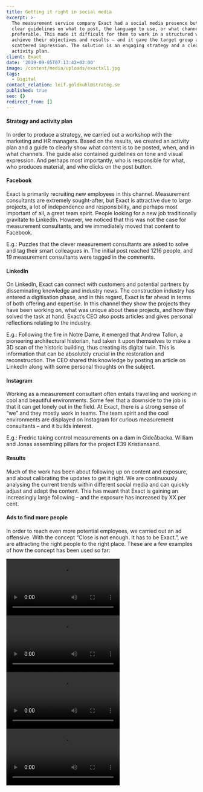 ```yaml
---
title: Getting it right in social media
excerpt: >-
  The measurement service company Exact had a social media presence but had no
  clear guidelines on what to post, the language to use, or what channels were
  preferable. This made it difficult for them to work in a structured way to
  achieve their objectives and results – and it gave the target group a
  scattered impression. The solution is an engaging strategy and a clear
  activity plan.
client: Exact
date: '2019-09-05T07:13:42+02:00'
image: /content/media/uploads/exactxl1.jpg
tags:
  - Digital
contact_relation: leif.goldkuhl@strateg.se
published: true
seo: {}
redirect_from: []
---
```

#### Strategy and activity plan

In order to produce a strategy, we carried out a workshop with the marketing and HR managers. Based on the results, we created an activity plan and a guide to clearly show what content is to be posted, when, and in what channels. The guide also contained guidelines on tone and visual expression. And perhaps most importantly, who is responsible for what, who produces material, and who clicks on the post button. 

#### Facebook

Exact is primarily recruiting new employees in this channel. Measurement consultants are extremely sought-after, but Exact is attractive due to large projects, a lot of independence and responsibility, and perhaps most important of all, a great team spirit. People looking for a new job traditionally gravitate to LinkedIn. However, we noticed that this was not the case for measurement consultants, and we immediately moved that content to Facebook. 

E.g.: Puzzles that the clever measurement consultants are asked to solve and tag their smart colleagues in. The initial post reached 1216 people, and 19 measurement consultants were tagged in the comments. 

#### LinkedIn

On LinkedIn, Exact can connect with customers and potential partners by disseminating knowledge and industry news. The construction industry has entered a digitisation phase, and in this regard, Exact is far ahead in terms of both offering and expertise. In this channel they show the projects they have been working on, what was unique about these projects, and how they solved the task at hand. Exact’s CEO also posts articles and gives personal reflections relating to the industry. 

E.g.: Following the fire in Notre Dame, it emerged that Andrew Tallon, a pioneering architectural historian, had taken it upon themselves to make a 3D scan of the historic building, thus creating its digital twin. This is information that can be absolutely crucial in the restoration and reconstruction. The CEO shared this knowledge by posting an article on LinkedIn along with some personal thoughts on the subject.  

#### Instagram

Working as a measurement consultant often entails travelling and working in cool and beautiful environments. Some feel that a downside to the job is that it can get lonely out in the field. At Exact, there is a strong sense of “we” and they mostly work in teams. The team spirit and the cool environments are displayed on Instagram for curious measurement consultants – and it builds interest.

E.g.: Fredric taking control measurements on a dam in Gideåbacka. William and Jonas assembling pillars for the project E39 Kristiansand.

#### Results

Much of the work has been about following up on content and exposure, and about calibrating the updates to get it right. We are continuously analysing the current trends within different social media and can quickly adjust and adapt the content. This has meant that Exact is gaining an increasingly large following – and the exposure has increased by XX per cent. 

#### Ads to find more people

In order to reach even more potential employees, we carried out an ad offensive. With the concept “Close is not enough. It has to be Exact.”, we are attracting the right people to the right place. These are a few examples of how the concept has been used so far:

<Column md="6">

<Video src="https://player.vimeo.com/external/357993360.hd.mp4?s=2dfecc5ea287dc83f30031ef7c774107f13058c3&profile_id=174" />

</Column>

<Column md="6">

<Video src="https://player.vimeo.com/external/357993503.hd.mp4?s=78681a96466404cfc8535c4f224ab78424b1ceec&profile_id=174" />

</Column>

<Column md="6">

<Video src="https://player.vimeo.com/external/357993559.hd.mp4?s=d3fb8721b79465862ed91a17004810f0cd6da405&profile_id=174" />

</Column>

<Column md="6">

<Video src="https://player.vimeo.com/external/357993590.sd.mp4?s=05d014e07c44364828ce17753e97a30320ecf72d&profile_id=165" />

</Column>
